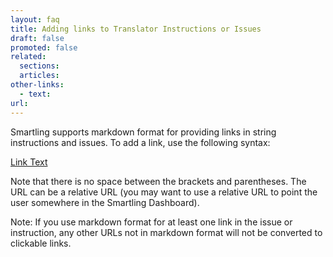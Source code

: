 ```yaml
---
layout: faq
title: Adding links to Translator Instructions or Issues
draft: false
promoted: false
related:
  sections:
  articles:
other-links:
  - text:
url:
---
```



Smartling supports markdown format for providing links in string instructions and issues. To add a link, use the following syntax:

[Link Text](http://www.link-url.com)

Note that there is no space between the brackets and parentheses. The URL can be a relative URL (you may want to use a relative URL to point the user somewhere in the Smartling Dashboard).

Note: If you use markdown format for at least one link in the issue or instruction, any other URLs not in markdown format will not be converted to clickable links.